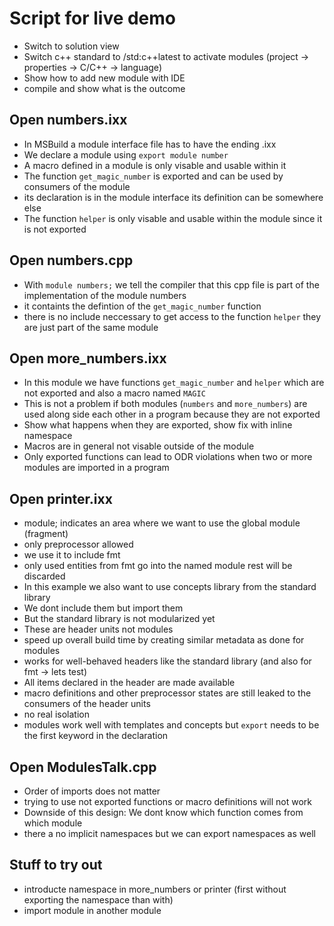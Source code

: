 # Script for live demo

* Switch to solution view
* Switch c++ standard to /std:c++latest to activate modules (project -> properties -> C/C++ -> language)
* Show how to add new module with IDE
* compile and show what is the outcome

## Open numbers.ixx

* In MSBuild a module interface file has to have the ending .ixx
* We declare a module using `export module number`
* A macro defined in a module is only visable and usable within it
* The function `get_magic_number` is exported and can be used by consumers of the module
* its declaration is in the module interface its definition can be somewhere else
* The function `helper` is only visable and usable within the module since it is not exported

## Open numbers.cpp

* With `module numbers;` we tell the compiler that this cpp file is part of the implementation of the module numbers
* it containts the defintion of the `get_magic_number` function
* there is no include neccessary to get access to the function `helper` they are just part of the same module

## Open more_numbers.ixx

* In this module we have functions `get_magic_number` and `helper` which are not exported and also a macro named `MAGIC`
* This is not a problem if both modules (`numbers` and `more_numbers`) are used along side each other in a program because they are not exported
* Show what happens when they are exported, show fix with inline namespace
* Macros are in general not visable outside of the module
* Only exported functions can lead to ODR violations when two or more modules are imported in a program

## Open printer.ixx

* module; indicates an area where we want to use the global module (fragment)
* only preprocessor allowed 
* we use it to include fmt
* only used entities from fmt go into the named module rest will be discarded 
* In this example we also want to use concepts library from the standard library
* We dont include them but import them
* But the standard library is not modularized yet 
* These are header units not modules
* speed up overall build time by creating similar metadata as done for modules
* works for well-behaved headers like the standard library (and also for fmt -> lets test)
* All items declared in the header are made available
* macro definitions and other preprocessor states are still leaked to the consumers of the header units
* no real isolation
* modules work well with templates and concepts  but `export` needs to be the first keyword in the declaration

## Open ModulesTalk.cpp

* Order of imports does not matter
* trying to use not exported functions or macro definitions will not work
* Downside of this design: We dont know which function comes from which module
* there a no implicit namespaces but we can export namespaces as well

## Stuff to try out

* introducte namespace in more_numbers or printer (first without exporting the namespace than with)
* import module in another module